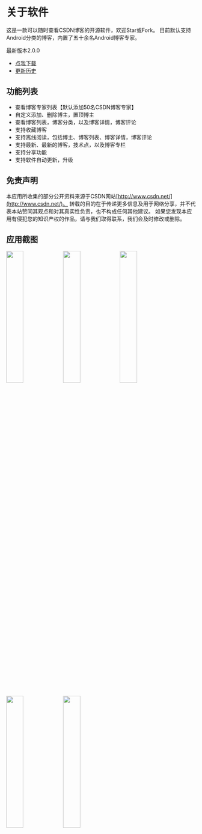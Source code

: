 # 关于软件
这是一款可以随时查看CSDN博客的开源软件，欢迎Star或Fork。
目前默认支持Android分类的博客，内置了五十余名Android博客专家。

最新版本2.0.0
- [点我下载](http://www.pgyer.com/csdn)
- [更新历史](./app/Notes.md)

## 功能列表
- 查看博客专家列表【默认添加50名CSDN博客专家】
- 自定义添加、删除博主，置顶博主
- 查看博客列表，博客分类，以及博客详情，博客评论
- 支持收藏博客
- 支持离线阅读，包括博主、博客列表、博客详情，博客评论
- 支持最新、最新的博客，技术点，以及博客专栏
- 支持分享功能
- 支持软件自动更新，升级

## 免责声明
本应用所收集的部分公开资料来源于CSDN网站[http://www.csdn.net/](http://www.csdn.net/)。
转载的目的在于传递更多信息及用于网络分享，并不代表本站赞同其观点和对其真实性负责，也不构成任何其他建议。
如果您发现本应用有侵犯您的知识产权的作品，请与我们取得联系，我们会及时修改或删除。

## 应用截图
<img src="./screenshots/1.png" width="30%"/><img src="./screenshots/2.png" width="30%"/><img src="./screenshots/3.png" width="30%"/>

<img src="./screenshots/4.png" width="30%"/><img src="./screenshots/5.png" width="30%"/>





	
